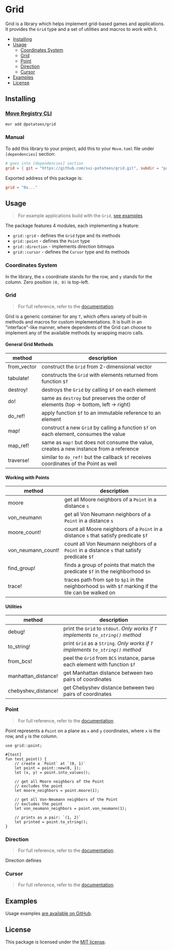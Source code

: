 # Grid

Grid is a library which helps implement grid-based games and applications. It provides the `Grid`
type and a set of utilities and macros to work with it.

-   [Installing](#installing)
-   [Usage](#usage)
    -   [Coordinates System](#coordinates-system)
    -   [Grid](#grid-1)
    -   [Point](#point)
    -   [Direction](#direction)
    -   [Cursor](#cursor)
-   [Examples](#examples)
-   [License](#license)

## Installing

### [Move Registry CLI](https://docs.suins.io/move-registry)

```bash
mvr add @potatoes/grid
```

### Manual

To add this library to your project, add this to your `Move.toml` file under
`[dependencies]` section:

```toml
# goes into [dependencies] section
grid = { git = "https://github.com/sui-potatoes/grid.git", subdir = "packages/grid", rev = "grid@v1" }
```

Exported address of this package is:

```toml
grid = "0x..."
```

## Usage

> For example applications build with the `Grid`, [see examples](https://github.com/sui-potatoes/app/tree/main/packages/grid/examples)

The package features 4 modules, each implementing a feature:

-   `grid::grid` - defines the `Grid` type and its methods
-   `grid::point` - defines the `Point` type
-   `grid::direction` - implements direction bitmaps
-   `grid::cursor` - defines the `Cursor` type and its methods

### Coordinates System

In the library, the `x` coordinate stands for the row, and `y` stands for the column. Zero position `(0, 0)` is top-left.

### Grid

> For full reference, refer to the [documentation](https://github.com/sui-potatoes/app/tree/main/packages/grid/docs/grid.md).

Grid is a generic container for any `T`, which offers variety of built-in methods and macros for custom implementations. It
is built in an "interface"-like manner, where dependents of the Grid can choose to implement any of the available methods by
wrapping macro calls.

#### General Grid Methods

| method      | description                                                                            |
| ----------- | -------------------------------------------------------------------------------------- |
| from_vector | construct the `Grid` from 2-dimensional vector                                         |
| tabulate!   | constructs the `Grid` with elements returned from function `$f`                        |
| destroy!    | destroys the `Grid` by calling `$f` on each element                                    |
| do!         | same as `destroy` but preserves the order of elements (top -> bottom, left -> right)   |
| do_ref!     | apply function `$f` to an immutable reference to an element                            |
| map!        | construct a new `Grid` by calling a function `$f` on each element, consumes the value  |
| map_ref!    | same as `map!` but does not consume the value, creates a new instance from a reference |
| traverse!   | similar to `do_ref!` but the callback `$f` receives coordinates of the Point as well   |

#### Working with Points

| method             | description                                                                                             |
| ------------------ | ------------------------------------------------------------------------------------------------------- |
| moore              | get all Moore neighbors of a `Point` in a distance `s`                                                  |
| von_neumann        | get all Von Neumann neighbors of a `Point` in a distance `s`                                            |
| moore_count!       | count all Moore neighbors of a `Point` in a distance `s` that satisfy predicate `$f`                    |
| von_neumann_count! | count all Von Neumann neighbors of a `Point` in a distance `s` that satisfy predicate `$f`              |
| find_group!        | finds a group of points that match the predicate `$f` in the neighborhood `$n`                          |
| trace!             | traces path from `$p0` to `$p1` in the neighborhood `$n` with `$f` marking if the tile can be walked on |

#### Utilities

| method              | description                                                                       |
| ------------------- | --------------------------------------------------------------------------------- |
| debug!              | print the `Grid` to `stdout`. _Only works if `T` implements `to_string()` method_ |
| to_string!          | print `Grid` as a `String`. _Only works if `T` implements `to_string()` method_   |
| from_bcs!           | peel the `Grid` from `BCS` instance, parse each element with function `$f`        |
| manhattan_distance! | get Manhattan distance between two pairs of coordinates                           |
| chebyshev_distance! | get Chebyshev distance between two pairs of coordinates                           |

### Point

> For full reference, refer to the [documentation](https://github.com/sui-potatoes/app/tree/main/packages/grid/docs/point.md).

Point represents a `Point` on a plane as `x` and `y` coordinates, where `x` is the row, and `y` is the column.

```move
use grid::point;

#[test]
fun test_point() {
    // create a `Point` at `(0, 1)`
    let point = point::new(0, 1);
    let (x, y) = point.into_values();

    // get all Moore neighbors of the Point
    // excludes the point
    let moore_neighbors = point.moore(1);

    // get all Von-Neumann neighbors of the Point
    // excludes the point
    let von_neumann_neighbors = point.von_neumann(1);

    // prints as a pair: `(1, 2)`
    let printed = point.to_string();
}
```

### Direction

> For full reference, refer to the [documentation](https://github.com/sui-potatoes/app/tree/main/packages/grid/docs/direction.md).

Direction defines

### Cursor

> For full reference, refer to the [documentation](https://github.com/sui-potatoes/app/tree/main/packages/grid/docs/cursor.md).

## Examples

Usage examples [are available on GitHub](https://github.com/sui-potatoes/app/tree/main/packages/grid/examples).

## License

This package is licensed under the [MIT license](https://github.com/sui-potatoes/app/tree/main/LICENSE).
